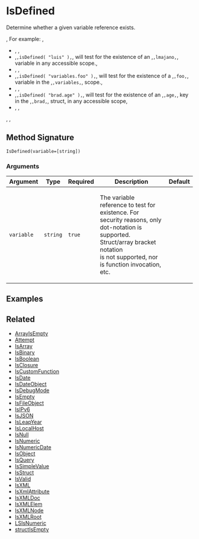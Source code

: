 # IsDefined

Determine whether a given variable reference exists.

, For example: ,

* , ,
* ,`,isDefined( "luis" ),`, will test for the existence of an ,`,lmajano,`, variable in any accessible scope.,
* , ,
* ,`,isDefined( "variables.foo" ),`, will test for the existence of a ,`,foo,`, variable in the ,`,variables,`, scope.,
* , ,
* ,`,isDefined( "brad.age" ),`, will test for the existence of an ,`,age,`, key in the ,`,brad,`, struct, in any accessible scope,
* , ,

, ,

## Method Signature

```
IsDefined(variable=[string])
```

### Arguments

| Argument   | Type     | Required | Description                                                                                                                                                                                       | Default |
| ---------- | -------- | -------- | ------------------------------------------------------------------------------------------------------------------------------------------------------------------------------------------------- | ------- |
| `variable` | `string` | `true`   | <p>The variable reference to test for existence. For security reasons, only dot-notation is supported. Struct/array bracket<br>notation<br>is not supported, nor is function invocation, etc.</p> |         |

## Examples

## Related

* [ArrayIsEmpty](arrayisempty.md)
* [Attempt](attempt.md)
* [IsArray](isarray.md)
* [IsBinary](isbinary.md)
* [IsBoolean](isboolean.md)
* [IsClosure](isclosure.md)
* [IsCustomFunction](iscustomfunction.md)
* [IsDate](isdate.md)
* [IsDateObject](isdateobject.md)
* [IsDebugMode](isdebugmode.md)
* [IsEmpty](isempty.md)
* [IsFileObject](isfileobject.md)
* [IsIPv6](isipv6.md)
* [IsJSON](isjson.md)
* [IsLeapYear](isleapyear.md)
* [IsLocalHost](islocalhost.md)
* [IsNull](isnull.md)
* [IsNumeric](isnumeric.md)
* [IsNumericDate](isnumericdate.md)
* [IsObject](isobject.md)
* [IsQuery](isquery.md)
* [IsSimpleValue](issimplevalue.md)
* [IsStruct](isstruct.md)
* [IsValid](isvalid.md)
* [IsXML](isxml.md)
* [IsXmlAttribute](isxmlattribute.md)
* [IsXMLDoc](isxmldoc.md)
* [IsXMLElem](isxmlelem.md)
* [IsXMLNode](isxmlnode.md)
* [IsXMLRoot](isxmlroot.md)
* [LSIsNumeric](lsisnumeric.md)
* [structIsEmpty](structisempty.md)
